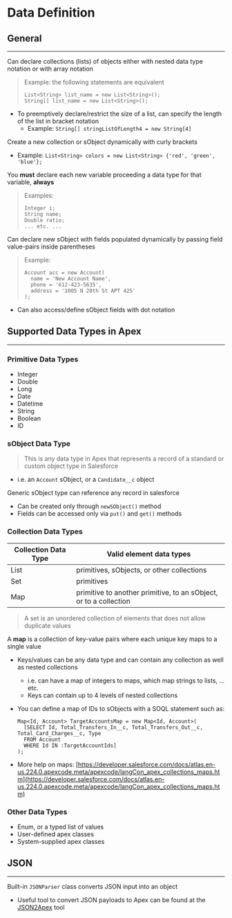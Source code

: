 # Data Definition

## General

---

Can declare collections (lists) of objects either with nested data type notation or with array notation

> Example: the following statements are equivalent
>
>     List<String> list_name = new List<String>();
>     String[] list_name = new List<String>();

- To preemptively declare/restrict the size of a list, can specify the length of the list in bracket notation
  - Example: `String[] stringListOfLength4 = new String[4]`

Create a new collection or sObject dynamically with curly brackets

- Example: `List<String> colors = new List<String> {'red', 'green', 'blue'};`

You **must** declare each new variable proceeding a data type for that variable, **always**

> Examples:
>
>     Integer i;
>     String name;
>     Double ratio;
>     ... etc. ...

Can declare new sObject with fields populated dynamically by passing field value-pairs inside parentheses

> Example:
>
>     Account acc = new Account(
>       name = 'New Account Name',
>       phone = '612-423-5635',
>       address = '1005 N 20th St APT 425'
>     );

- Can also access/define sObject fields with dot notation

## Supported Data Types in Apex

---

### Primitive Data Types

- Integer
- Double
- Long
- Date
- Datetime
- String
- Boolean
- ID

### sObject Data Type

> This is any data type in Apex that represents a record of a standard or custom object type in Salesforce

- i.e. an `Account` sObject, or a `Candidate__c` object

Generic sObject type can reference any record in salesforce

- Can be created only through `newSObject()` method
- Fields can be accessed only via `put()` and `get()` methods

### Collection Data Types

| **Collection Data Type** | **Valid element data types** |
| --- | --- |
| List | primitives, sObjects, or other collections |
| Set | primitives |
| Map | primitive to another primitive, to an sObject, or to a collection |

> A set is an unordered collection of elements that does not allow duplicate values

A **map** is a collection of key-value pairs where each unique key maps to a single value

- Keys/values can be any data type and can contain any collection as well as nested collections
  - i.e. can have a map of integers to maps, which map strings to lists, ... etc.
  - Keys can contain up to 4 levels of nested collections
- You can define a map of IDs to sObjects with a SOQL statement such as: 

      Map<Id, Account> TargetAccountsMap = new Map<Id, Account>(
        [SELECT Id, Total_Transfers_In__c, Total_Transfers_Out__c, Total_Card_Charges__c, Type
        FROM Account
        WHERE Id IN :TargetAccountIds]
      );

- More help on maps: [https://developer.salesforce.com/docs/atlas.en-us.224.0.apexcode.meta/apexcode/langCon_apex_collections_maps.htm](https://developer.salesforce.com/docs/atlas.en-us.224.0.apexcode.meta/apexcode/langCon_apex_collections_maps.htm)

### Other Data Types

- Enum, or a typed list of values  
- User-defined apex classes  
- System-supplied apex classes  

## JSON

---

Built-in `JSONParser` class converts JSON input into an object

- Useful tool to convert JSON payloads to Apex can be found at the [JSON2Apex](https://json2apex.herokuapp.com/) tool
